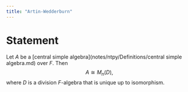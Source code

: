 ```yaml
---
title: "Artin-Wedderburn"
---
```


# Statement
Let $A$ be a [central simple algebra](notes/ntpy/Definitions/central simple algebra.md) over $F$. Then
$$A\cong M_n(D),$$ where $D$ is a division $F$-algebra that is unique up to isomorphism.
